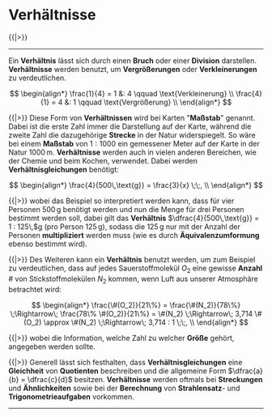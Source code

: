 <!--
version:  0.0.1
language: de
narrator: Deutsch Female

@style
main > *:not(:last-child) {
  margin-bottom: 3rem;
}

input {
    text-align: center;
}

.flex-container {
    display: flex;
    flex-wrap: wrap;
    align-items: stretch;
    gap: 20px;
}

.flex-child {
    flex: 1;
    min-width: 350px;
    margin-right: 20px;
}

@media (max-width: 400px) {
    .flex-child {
        flex: 100%;
        margin-right: 0;
    }
}
@end

formula: \carry   \textcolor{red}{\scriptsize #1}
formula: \digit   \rlap{\carry{#1}}\phantom{#2}#2
formula: \permil  \text{‰}

import: https://raw.githubusercontent.com/LiaTemplates/Tikz-Jax/main/README.md

script: https://cdn.jsdelivr.net/gh/LiaTemplates/Tikz-Jax@main/dist/index.js


tags: Erklärung, Verhältnisse

comment: In diesem Abschnitt werden Verhältnisse ausführlich erklärt.

author: Martin Lommatzsch

-->

# Verhältnisse




{{|>}}
********************************


Ein **Verhältnis** lässt sich durch einen **Bruch** oder einer **Division** darstellen. **Verhältnisse** werden benutzt, um **Vergrößerungen** oder **Verkleinerungen** zu verdeutlichen.



$$
\begin{align*}
\frac{1}{4}	 =								1 &: 4 \qquad \text{Verkleinerung} \\
\frac{4}{1}  =   							4 &: 1 \qquad \text{Vergrößerung} \\
\end{align*}
$$



{{|>}} Diese Form von **Verhältnissen** wird bei Karten "**Maßstab**" genannt. Dabei ist die erste Zahl immer die Darstellung auf der Karte, während die zweite Zahl die dazugehörige **Strecke** in der Natur widerspiegelt. So wäre bei einem **Maßstab** von $1:1000$ ein gemessener Meter auf der Karte in der Natur $1000\,$m. 
**Verhältnisse** werden auch in vielen anderen Bereichen, wie der Chemie und beim Kochen, verwendet. Dabei werden **Verhältnisgleichungen** benötigt:


$$
\begin{align*}
\frac{4}{500\,\text{g}}	 =	\frac{3}{x}		\;\;,					 \\ 
\end{align*}
$$



{{|>}} wobei das Beispiel so interpretiert werden kann, dass für vier Personen $500\,$g benötigt werden und nun die Menge für drei Personen bestimmt werden soll, dabei gilt das **Verhältnis** $\dfrac{4}{500\,\text{g}} = 1 : 125\,$g (pro Person $125\,$g), sodass die $125\,$g nur mit der Anzahl der Personen **multipliziert** werden muss (wie es durch **Äquivalenzumformung** ebenso bestimmt wird). 


{{|>}} Des Weiteren kann ein **Verhältnis** benutzt werden, um zum Beispiel zu verdeutlichen, dass auf jedes Sauerstoffmolekül $O_2$ eine gewisse **Anzahl** $\#$ von Stickstoffmolekülen $N_2$ kommen, wenn Luft aus unserer Atmosphäre betrachtet wird:


$$
\begin{align*}
\frac{\#(O_2)}{21\%}	 =	\frac{\#(N_2)}{78\%}	\;\Rightarrow\; \frac{78\% \#(O_2)}{21\%} = \#(N_2)  	\;\Rightarrow\; 3,714  \#(O_2)  \approx \#(N_2) 	\;\Rightarrow\;  3,714 : 1   \;\;,					 \\ 
\end{align*}
$$



{{|>}} wobei die Information, welche Zahl zu welcher **Größe** gehört, angegeben werden sollte.

{{|>}} Generell lässt sich festhalten, dass **Verhältnisgleichungen** eine **Gleichheit** von **Quotienten** beschreiben und die allgemeine Form $\dfrac{a}{b} = \dfrac{c}{d}$ besitzen. **Verhältnisse** werden oftmals bei **Streckungen** und **Ähnlichkeiten**  sowie bei der **Berechnung** von **Strahlensatz**- und **Trigonometrieaufgaben** vorkommen.



********************************
